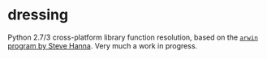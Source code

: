 # dressing

Python 2.7/3 cross-platform library function resolution, based on the [`arwin` program by Steve Hanna](http://www.vividmachines.com/shellcode/arwin.c). Very much a work in progress.

